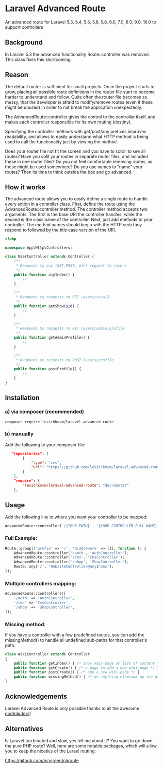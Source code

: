 # Laravel Advanced Route
An advanced route for Laravel 5.3, 5.4, 5.5, 5.6, 5.8, 6.0, 7.0, 8.0, 9.0, 10.0 to support controllers

## Background ##
In Laravel 5.3 the advanced functionality Route::controller was removed.
This class fixes this shortcoming.

## Reason ##
The default router is sufficient for small projects. Once the project starts to grow, placing all possible route definitions in the router file start to become harder to understand and follow. Quite often the router file becomes so messy, that the developer is afraid to modify/remove routes (even if these might be unused) in order to not break the application unexpectedly.

The AdvancedRoute::controller gives the control to the controller itself, and makes each controller responsible for its own routing (destiny).

Specifying the controller methods with get/post/any prefixes improves readability, and allows to easily understand what HTTP method is being used to call the functionality just by viewing the method.

Does your router file not fit the screen and you have to scroll to see all routes? Have you split your routes in separate router files, and included these in one router files? Do you not feel comfortable removing routes, as these might be used somewhere? Do you use names to "name" your routes? Then its time to think outside the box and go advanced.

## How it works ##

The advanced route allows you to easily define a single route to handle every action in a controller class. First, define the route using the AdvancedRoute::controller method. The controller method accepts two arguments. The first is the base URI the controller handles, while the second is the class name of the controller. Next, just add methods to your controller. The method names should begin with the HTTP verb they respond to followed by the title case version of the URI.

```php
<?php

namespace App\Http\Controllers;

class UserController extends Controller {
    /**
     * Responds to any (GET,POST, etc) request to /users
     */
    public function anyIndex() {
        //
    }

    /**
     * Responds to requests to GET /users/show/1
     */
    public function getShow($id) {
        //
    }

    /**
     * Responds to requests to GET /users/admin-profile
     */
    public function getAdminProfile() {
        //
    }

    /**
     * Responds to requests to POST /users/profile
     */
    public function postProfile() {
        //
    }
}
```

## Installation ##

### a) via composer (recommended) ###

```
composer require lesichkovm/laravel-advanced-route
```

### b) manually ###

Add the following to your composer file:

```json
   "repositories": [
        {
            "type": "vcs",
            "url": "https://github.com/lesichkovm/laravel-advanced-route.git"
        }
    ],
    "require": {
        "lesichkovm/laravel-advanced-route": "dev-master"
    },
```

## Usage ##

Add the following line to where you want your controller to be mapped:

```php
AdvancedRoute::controller('/{YOUR PATH}', '{YOUR CONTROLLER FULL NAME}');
```

### Full Example: ###

```php
Route::group(['prefix' => '/', 'middleware' => []], function () {
    AdvancedRoute::controller('/auth', 'AuthController');
    AdvancedRoute::controller('/cms', 'CmsController');
    AdvancedRoute::controller('/shop', 'ShopController');
    Route::any('/', 'WebsiteController@anyIndex');
});
```

### Multiple controllers mapping: ###

```php
AdvancedRoute::controllers([
    '/auth' => 'AuthController',
    '/cms' => 'CmsController',
    '/shop' => 'ShopController',
]);
```

### Missing method: ###

If you have a controller with a few predefined routes, you can add the missingMethod() to handle all undefined sub-paths for that controller's path.

```php
class WikiController extends Controller
{
    public function getIndex() { /* show main page or list of content */ }
    public function getCreate() { /* a page to add a new wiki-page */ }
    public function postCreate() { /* add a new wiki-page */ }
    public function missingMethod() { /* do anything elselook up the path in the wiki-database */ }
}
```


## Acknowledgements ##

Laravel Advanced Route is only possible thanks to all the awesome [contributors](https://github.com/lesichkovm/laravel-advanced-route/graphs/contributors)!

## Alternatives ##

Is Laravel too bloated and slow, yes tell me about it? You want to go down the pure PHP route? Well, here are some notable packages, which will allow you to keep the niceties of the Larael routing:

https://github.com/mrjgreen/phroute

